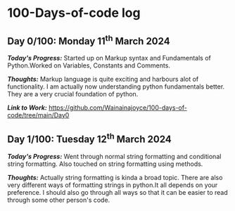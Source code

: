 # 100-Days-of-code log
## Day 0/100: Monday 11<sup>th</sup> March 2024
***Today's Progress:*** Started up on Markup syntax and Fundamentals of Python.Worked on Variables, Constants and Comments.

***Thoughts:*** Markup language is quite exciting and harbours alot of functionality. I am actually now understanding python fundamentals better. They are a very crucial foundation of python.

***Link to Work:***  https://github.com/Wainainajoyce/100-days-of-code/tree/main/Day0

## Day 1/100: Tuesday 12<sup>th</sup> March 2024
***Today's Progress:*** Went through normal string formatting and conditional string formatting. Also touched on string formatting using methods.

***Thoughts:*** Actually string formatting is kinda a broad topic. There are also very different ways of formatting strings in python.It all depends on your preference. I should also go through all ways so that it can be easier to read through some other person's code.





